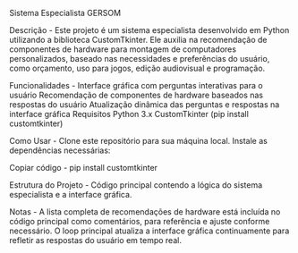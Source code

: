 Sistema Especialista GERSOM


Descrição -
Este projeto é um sistema especialista desenvolvido em Python utilizando a biblioteca CustomTkinter. Ele auxilia na recomendação de componentes de hardware para montagem de computadores personalizados, baseado nas necessidades e preferências do usuário, como orçamento, uso para jogos, edição audiovisual e programação.

Funcionalidades -
Interface gráfica com perguntas interativas para o usuário
Recomendação de componentes de hardware baseados nas respostas do usuário
Atualização dinâmica das perguntas e respostas na interface gráfica
Requisitos
Python 3.x
CustomTkinter (pip install customtkinter)

Como Usar -
Clone este repositório para sua máquina local.
Instale as dependências necessárias:

Copiar código -
pip install customtkinter

Estrutura do Projeto -
Código principal contendo a lógica do sistema especialista e a interface gráfica.

Notas -
A lista completa de recomendações de hardware está incluída no código principal como comentários, para referência e ajuste conforme necessário.
O loop principal atualiza a interface gráfica continuamente para refletir as respostas do usuário em tempo real.
